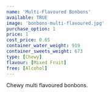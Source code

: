 ```yaml
---
name: 'Multi-Flavoured Bonbons'
available: TRUE
image: 'bonbons-multi-flavoured.jpg'
purchase_option: 1
price: 1
cost_price: 0.65
container_water_weight: 919
container_sweets_weight: 673
type: [Chewy]
flavour: [Mixed Fruit]
free: [Alcohol]
---
```

Chewy multi flavoured bonbons.